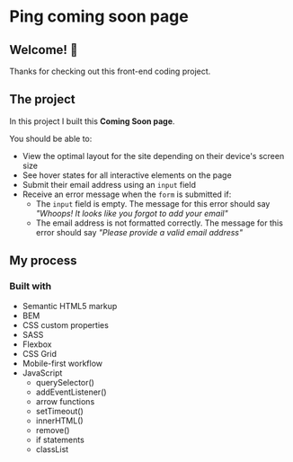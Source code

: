 # Ping coming soon page

## Welcome! 👋

Thanks for checking out this front-end coding project.

## The project

In this project I built this **Coming Soon page**.

You should be able to:

- View the optimal layout for the site depending on their device's screen size
- See hover states for all interactive elements on the page
- Submit their email address using an `input` field
- Receive an error message when the `form` is submitted if:
	- The `input` field is empty. The message for this error should say *"Whoops! It looks like you forgot to add your email"*
	- The email address is not formatted correctly. The message for this error should say *"Please provide a valid email address"*

## My process

### Built with

- Semantic HTML5 markup
- BEM
- CSS custom properties
- SASS
- Flexbox
- CSS Grid
- Mobile-first workflow
- JavaScript
  - querySelector()
  - addEventListener()
  - arrow functions
  - setTimeout()
  - innerHTML()
  - remove()
  - if statements
  - classList




